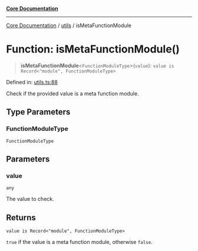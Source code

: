 [**Core Documentation**](../../README.md)

***

[Core Documentation](../../README.md) / [utils](../README.md) / isMetaFunctionModule

# Function: isMetaFunctionModule()

> **isMetaFunctionModule**\<`FunctionModuleType`\>(`value`): `value is Record<"module", FunctionModuleType>`

Defined in: [utils.ts:88](https://github.com/stonemjs/core/blob/3581a30de158e951ead319c3cc6abead0be9639f/src/utils.ts#L88)

Check if the provided value is a meta function module.

## Type Parameters

### FunctionModuleType

`FunctionModuleType`

## Parameters

### value

`any`

The value to check.

## Returns

`value is Record<"module", FunctionModuleType>`

`true` if the value is a meta function module, otherwise `false`.
